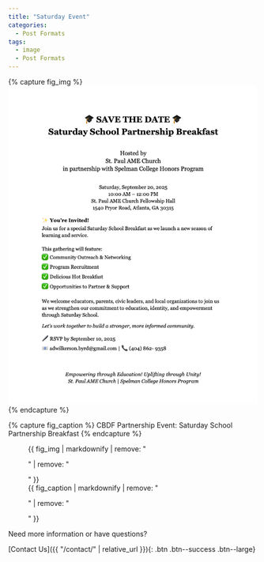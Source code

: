 ```yaml
---
title: "Saturday Event"
categories:
  - Post Formats
tags:
  - image
  - Post Formats
---
```


{% capture fig_img %}
[![Saturday Event](../assets/images/saturday-event-pic2.png)](https://communityblueprintdevelopment.org)
{% endcapture %}

{% capture fig_caption %}
CBDF Partnership Event: Saturday School Partnership Breakfast
{% endcapture %}

<figure>
  {{ fig_img | markdownify | remove: "<p>" | remove: "</p>" }}
  <figcaption>{{ fig_caption | markdownify | remove: "<p>" | remove: "</p>" }}</figcaption>
</figure>

Need more information or have questions?

[Contact Us]({{ "/contact/" | relative_url }}){: .btn .btn--success .btn--large}



